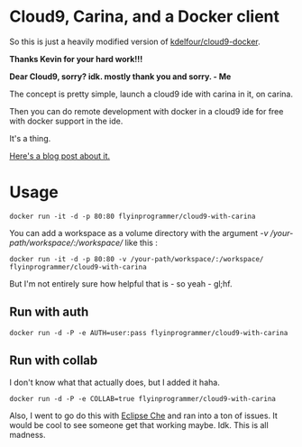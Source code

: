 Cloud9, Carina, and a Docker client
=============
So this is just a heavily modified version of [kdelfour/cloud9-docker](https://github.com/kdelfour/cloud9-docker).

**Thanks Kevin for your hard work!!!**

**Dear Cloud9, sorry? idk. mostly thank you and sorry. - Me**

The concept is pretty simple, launch a cloud9 ide with carina in it, on carina.

Then you can do remote development with docker in a cloud9 ide for free with docker support in the ide.

It's a thing.

[Here's a blog post about it.](http://google.com)

# Usage

    docker run -it -d -p 80:80 flyinprogrammer/cloud9-with-carina

You can add a workspace as a volume directory with the argument *-v /your-path/workspace/:/workspace/* like this :

    docker run -it -d -p 80:80 -v /your-path/workspace/:/workspace/ flyinprogrammer/cloud9-with-carina

But I'm not entirely sure how helpful that is - so yeah - gl;hf.

## Run with auth

    docker run -d -P -e AUTH=user:pass flyinprogrammer/cloud9-with-carina

## Run with collab
I don't know what that actually does, but I added it haha.

    docker run -d -P -e COLLAB=true flyinprogrammer/cloud9-with-carina

Also, I went to go do this with [Eclipse Che](https://eclipse.org/che/) and ran into a ton of issues.
It would be cool to see someone get that working maybe. Idk. This is all madness.
